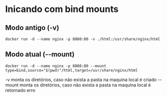 # Inicando com bind mounts

## Modo antigo (-v)
```
docker run -d --name nginx -p 8080:80 -v ./html:/usr/share/nginx/html
```

## Modo atual (--mount)
```
docker run -d --name nginx -p 8080:80 --mount type=bind,source="$(pwd)"/html,target=/usr/share/nginx/html
```

-v          monta os diretórios, caso não exista a pasta na maquina local é criado
--mount     monta os diretórios, caso não exista a pasta na maquina local é retornado erro